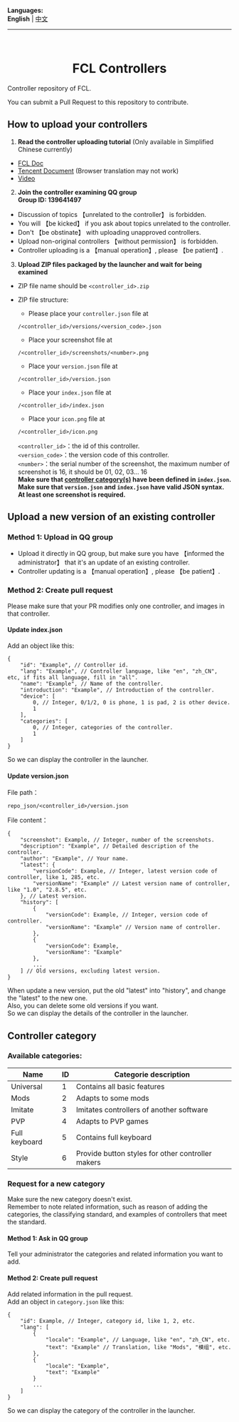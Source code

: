 **Languages:**  
**English** | [中文](README-CN.md)

----
</br>

<h1 align="center">FCL Controllers</h1>

Controller repository of FCL.

You can submit a Pull Request to this repository to contribute.

## How to upload your controllers

1. **Read the controller uploading tutorial** (Only available in Simplified Chinese currently)
  * [FCL Doc](https://fcl-team.github.io/pages/documentation.html?path=/_controller/upload_controller.md)
  * [Tencent Document](https://docs.qq.com/doc/DWW9QZmJZSnVhU1lD) (Browser translation may not work)
  * [Video](https://b23.tv/izaMGCq)

2. **Join the controller examining QQ group**  
  **Group ID: 139641497**  
  * Discussion of topics 【unrelated to the controller】 is forbidden.
  * You will 【be kicked】 if you ask about topics unrelated to the controller.
  * Don't 【be obstinate】 with uploading unapproved controllers.
  * Upload non-original controllers 【without permission】 is forbidden.
  * Controller uploading is a 【manual operation】, please 【be patient】.

3. **Upload ZIP files packaged by the launcher and wait for being examined**  

  * ZIP file name should be `<controller_id>.zip`

  * ZIP file structure:
    * Please place your `controller.json` file at
    ```
    /<controller_id>/versions/<version_code>.json
    ```
    * Place your screenshot file at
    ```
    /<controller_id>/screenshots/<number>.png
    ```
    * Place your `version.json` file at
    ```
    /<controller_id>/version.json
    ```
    * Place your `index.json` file at
    ```
    /<controller_id>/index.json
    ```
    * Place your `icon.png` file at
    ```
    /<controller_id>/icon.png
    ```

    `<controller_id>`：the id of this controller.  
    `<version_code>`：the version code of this controller.  
    `<number>`：the serial number of the screenshot, the maximum number of screenshot is 16, it should be 01, 02, 03... 16  
    **Make sure that [controller category(s)](#controller-category) have been defined in `index.json`.**  
    **Make sure that `version.json` and `index.json` have valid JSON syntax.**  
    **At least one screenshot is required.**

## Upload a new version of an existing controller

### Method 1: Upload in QQ group

* Upload it directly in QQ group, but make sure you have 【informed the administrator】 that it's an update of an existing controller.
* Controller updating is a 【manual operation】, please 【be patient】.

### Method 2: Create pull request

Please make sure that your PR modifies only one controller, and images in that controller.

#### Update index.json

Add an object like this:
```
{
    "id": "Example", // Controller id.
    "lang": "Example", // Controller language, like "en", "zh_CN", etc, if fits all language, fill in "all".
    "name": "Example", // Name of the controller.
    "introduction": "Example", // Introduction of the controller.
    "device": [
        0, // Integer, 0/1/2, 0 is phone, 1 is pad, 2 is other device.
        1
    ],
    "categories": [
        0, // Integer, categories of the controller.
        1
    ]
}
```
So we can display the controller in the launcher.

#### Update version.json

File path：
```
repo_json/<controller_id>/version.json
```

File content：
```
{
    "screenshot": Example, // Integer, number of the screenshots.
    "description": "Example", // Detailed description of the controller.
    "author": "Example", // Your name.
    "latest": {
        "versionCode": Example, // Integer, latest version code of controller, like 1, 285, etc.
        "versionName": "Example" // Latest version name of controller, like "1.0", "2.8.5", etc.
    }, // Latest version.
    "history": [
        {
            "versionCode": Example, // Integer, version code of controller.
            "versionName": "Example" // Version name of controller.
        },
        {
            "versionCode": Example,
            "versionName": "Example"
        },
        ...
    ] // Old versions, excluding latest version.
}
```
When update a new version, put the old "latest" into "history", and change the "latest" to the new one.  
Also, you can delete some old versions if you want.  
So we can display the details of the controller in the launcher.

## Controller category

### Available categories:

| Name | ID | Categorie description |
| ---- | ---- | ---- |
| Universal | 1 | Contains all basic features |
| Mods | 2 | Adapts to some mods |
| Imitate | 3 | Imitates controllers of another software |
| PVP | 4 | Adapts to PVP games |
| Full keyboard | 5 | Contains full keyboard |
| Style | 6 | Provide button styles for other controller makers |

### Request for a new category
Make sure the new category doesn't exist.  
Remember to note related information, such as reason of adding the categories, the classifying standard, and examples of controllers that meet the standard.
#### Method 1: Ask in QQ group
Tell your administrator the categories and related information you want to add.
#### Method 2: Create pull request
Add related information in the pull request.  
Add an object in `category.json` like this:
```
{
    "id": Example, // Integer, category id, like 1, 2, etc.
    "lang": [
        {
            "locale": "Example", // Language, like "en", "zh_CN", etc.
            "text": "Example" // Translation, like "Mods", "模组", etc.
        },
        {
            "locale": "Example",
            "text": "Example"
        }
        ...
    ]
}
```
So we can display the category of the controller in the launcher.
